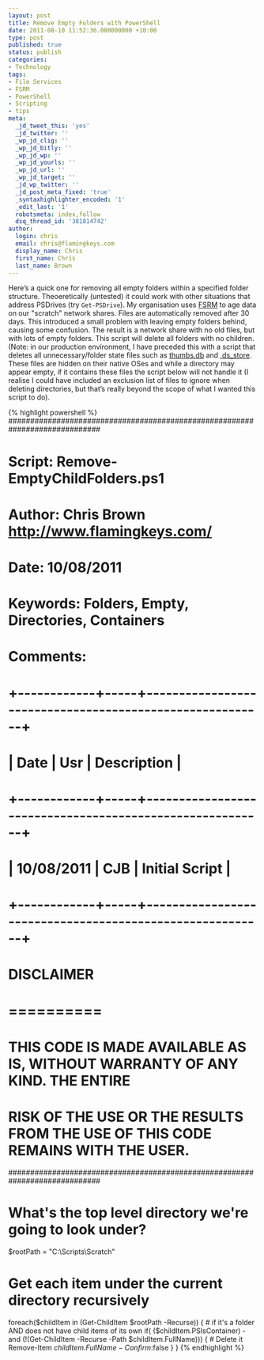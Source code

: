 ```yaml
---
layout: post
title: Remove Empty Folders with PowerShell
date: 2011-08-10 11:52:36.000000000 +10:00
type: post
published: true
status: publish
categories:
- Technology
tags:
- File Services
- FSRM
- PowerShell
- Scripting
- tips
meta:
  _jd_tweet_this: 'yes'
  _jd_twitter: ''
  _wp_jd_clig: ''
  _wp_jd_bitly: ''
  _wp_jd_wp: ''
  _wp_jd_yourls: ''
  _wp_jd_url: ''
  _wp_jd_target: ''
  _jd_wp_twitter: ''
  _jd_post_meta_fixed: 'true'
  _syntaxhighlighter_encoded: '1'
  _edit_last: '1'
  robotsmeta: index,follow
  dsq_thread_id: '381814742'
author:
  login: chris
  email: chris@flamingkeys.com
  display_name: Chris
  first_name: Chris
  last_name: Brown
---
```

Here’s a quick one for removing all empty folders within a specified folder structure. Theoeretically (untested) it could work with other situations that address PSDrives (try `Get-PSDrive`).
My organisation uses [FSRM](http://technet.microsoft.com/en-us/library/cc755603(WS.10).aspx) to age data on our "scratch" network shares. Files are automatically removed after 30 days. This introduced a small problem with leaving empty folders behind, causing some confusion. The result is a network share with no old files, but with lots of empty folders. This script will delete all folders with no children. (Note: in our production environment, I have preceded this with a script that deletes all unnecessary/folder state files such as [thumbs.db](http://en.wikipedia.org/wiki/Windows_thumbnail_cache) and [.ds_store](http://en.wikipedia.org/wiki/.DS_Store). These files are hidden on their native OSes and while a directory may appear empty, if it contains these files the script below will not handle it (I realise I could have included an exclusion list of files to ignore when deleting directories, but that’s really beyond the scope of what I wanted this script to do).

{% highlight powershell %}
#############################################################################
# Script: Remove-EmptyChildFolders.ps1
# Author: Chris Brown    http://www.flamingkeys.com/
# Date: 10/08/2011
# Keywords: Folders, Empty, Directories, Containers
# Comments:
#
# +------------+-----+---------------------------------------------------------+
# |       Date | Usr | Description                                             |
# +------------+-----+---------------------------------------------------------+
# | 10/08/2011 | CJB | Initial Script                                          |
# +------------+-----+---------------------------------------------------------+
#
# DISCLAIMER
# ==========
# THIS CODE IS MADE AVAILABLE AS IS, WITHOUT WARRANTY OF ANY KIND. THE ENTIRE
# RISK OF THE USE OR THE RESULTS FROM THE USE OF THIS CODE REMAINS WITH THE USER.
#############################################################################
# What's the top level directory we're going to look under?
$rootPath = "C:\Scripts\Scratch\"
# Get each item under the current directory recursively
foreach($childItem in (Get-ChildItem $rootPath -Recurse))
{
	# if it's a folder AND does not have child items of its own
	if( ($childItem.PSIsContainer) -and (!(Get-ChildItem -Recurse -Path $childItem.FullName)))
	{
		# Delete it
		Remove-Item $childItem.FullName -Confirm:$false
	}
}
{% endhighlight %}